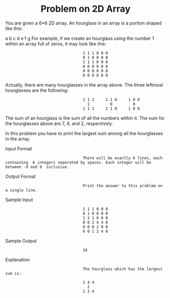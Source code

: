 <h1 align="center">Problem on 2D Array</h1>


You are given a  6*6 2D array. An hourglass in an array is a portion shaped like this:

a b c
  d
e f g
For example, if we create an hourglass using the number 1 within an array full of zeros, it may look like this:

                                      1 1 1 0 0 0
                                      0 1 0 0 0 0
                                      1 1 1 0 0 0
                                      0 0 0 0 0 0
                                      0 0 0 0 0 0
                                      0 0 0 0 0 0
Actually, there are many hourglasses in the array above. The three leftmost hourglasses are the following:

                                      1 1 1     1 1 0     1 0 0
                                        1         0         0
                                      1 1 1     1 1 0     1 0 0

The sum of an hourglass is the sum of all the numbers within it. The sum for the hourglasses above are 7, 4, and 2, respectively.

In this problem you have to print the largest sum among all the hourglasses in the array.

Input Format

                                      There will be exactly 6 lines, each containing  6 integers seperated by spaces. Each integer will be between -9 and 9  inclusive.

Output Format

                                      Print the answer to this problem on a single line.

Sample Input

                                      1 1 1 0 0 0
                                      0 1 0 0 0 0
                                      1 1 1 0 0 0
                                      0 0 2 4 4 0
                                      0 0 0 2 0 0
                                      0 0 1 2 4 0

Sample Output

                                      19
Explanation

                                      The hourglass which has the largest sum is:

                                      2 4 4
                                        2
                                      1 2 4